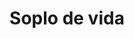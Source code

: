 ---
title: "Soplo de vida"
description: "Landing page developed by a multicultural and multi disciplinary team as an Ad Honorem project for a dog shelter in Argentina. In this project I was the Developer Team Lead"
image: "/img/projects/soplo-de-vida.png"
sourceCode: "https://github.com/martin-tercero1/soplo-de-vida"
liveDemo: "https://travel-now-sage.vercel.app"
technologies: ["Next", "Tailwind", "React"]
order: 1
---